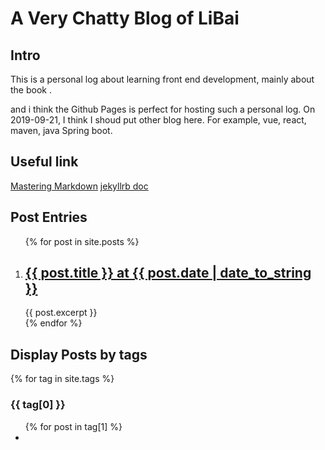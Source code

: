 A Very Chatty Blog of LiBai
===

## Intro ##
This is a personal log about learning front end development, mainly about the book <Front-End Web Development The Big Nerd Ranch Guide>.

and i think the Github Pages is perfect for hosting such a personal log. On 2019-09-21, I think I shoud put other blog here. For example, vue, react, maven, java Spring boot.


## Useful link ##
[Mastering Markdown](https://guides.github.com/features/mastering-markdown/) [jekyllrb doc](https://jekyllrb.com/docs/posts/)

## Post Entries ##
<ol>
  {% for post in site.posts %}
    <li>
      <h2>
      <a href="/front-end-dev-notes-bignerdbook{{ post.url }}">{{ post.title }} at {{ post.date | date_to_string }}</a>
      </h2>
      {{ post.excerpt }}
    </li>
  {% endfor %}
</ol>

## Display Posts by tags
{% for tag in site.tags %}
  <h3>{{ tag[0] }}</h3>
  <ul>
    {% for post in tag[1] %}
      <li><a href="/front-end-dev-notes-bignerdbook{{ post.url }}>{{ post.title }}</a></li>
    {% endfor %}
  </ul>
{% endfor %}
